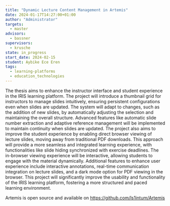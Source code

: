 ```yaml
---
title: "Dynamic Lecture Content Management in Artemis"
date: 2024-01-17T14:27:00+01:00
author: "Administrator"
targets:
  - master
advisors:
  - bassner
supervisors:
  - krusche
state: in_progress
start_date: 2024-02-15
student: Aybike Ece Eren
tags:
  - learning-platforms
  - education_technologies
---
```

The thesis aims to enhance the instructor interface and student experience in the IRIS learning platform. The project will introduce a thumbnail grid for instructors to manage slides intuitively, ensuring persistent configurations even when slides are updated. The system will adapt to changes, such as the addition of new slides, by automatically adjusting the selection and maintaining the overall structure. Advanced features like automatic slide number extraction and adaptive reference management will be implemented to maintain continuity when slides are updated. The project also aims to improve the student experience by enabling direct browser viewing of lecture slides, moving away from traditional PDF downloads. This approach will provide a more seamless and integrated learning experience, with functionalities like slide hiding synchronized with exercise deadlines. The in-browser viewing experience will be interactive, allowing students to engage with the material dynamically. Additional features to enhance user experience include interactive annotations, real-time communication integration on lecture slides, and a dark mode option for PDF viewing in the browser. This project will significantly improve the usability and functionality of the IRIS learning platform, fostering a more structured and paced learning environment.

Artemis is open source and available on https://github.com/ls1intum/Artemis
